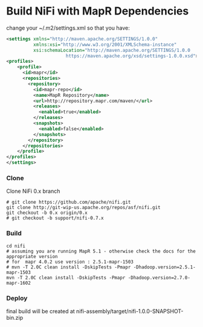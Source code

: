 Build NiFi with MapR  Dependencies
==================================
change your ~/.m2/settings.xml so that you have:
 
```xml
<settings xmlns="http://maven.apache.org/SETTINGS/1.0.0"
          xmlns:xsi="http://www.w3.org/2001/XMLSchema-instance"
          xsi:schemaLocation="http://maven.apache.org/SETTINGS/1.0.0
                      https://maven.apache.org/xsd/settings-1.0.0.xsd">
<profiles>
    <profile>
      <id>mapr</id>
      <repositories>
        <repository>
          <id>mapr-repo</id>
          <name>MapR Repository</name>
          <url>http://repository.mapr.com/maven/</url>
          <releases>
            <enabled>true</enabled>
          </releases>
          <snapshots>
            <enabled>false</enabled>
          </snapshots>
        </repository>
      </repositories>
    </profile>
</profiles>
</settings>
```
 
### Clone
 
Clone NiFi 0.x branch
 
```
# git clone https://github.com/apache/nifi.git
git clone http://git-wip-us.apache.org/repos/asf/nifi.git
git checkout -b 0.x origin/0.x
# git checkout -b support/nifi-0.7.x
```
 
### Build
 
```
cd nifi
# assuming you are running MapR 5.1 - otherwise check the docs for the appropriate version
# for  mapr 4.0.2 use version : 2.5.1-mapr-1503
# mvn -T 2.0C clean install -DskipTests -Pmapr -Dhadoop.version=2.5.1-mapr-1503
mvn -T 2.0C clean install -DskipTests -Pmapr -Dhadoop.version=2.7.0-mapr-1602
```
 
### Deploy
final build will be created at  nifi-assembly/target/nifi-1.0.0-SNAPSHOT-bin.zip

